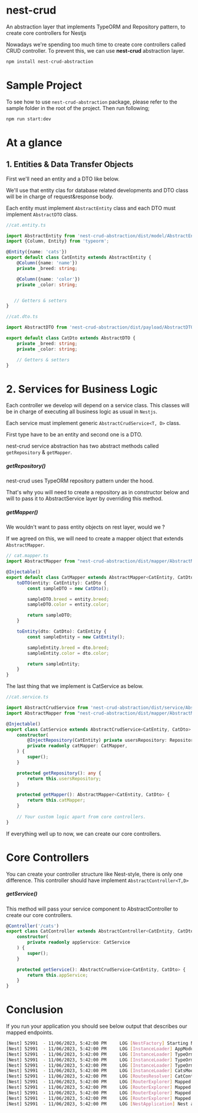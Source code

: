 # nest-crud
An abstraction layer that implements TypeORM and Repository pattern, to create core controllers for Nestjs

Nowadays we're spending too much time to create core controllers called CRUD controller. 
To prevent this, we can use **nest-crud** abstraction layer.

```bash
npm install nest-crud-abstraction
```

# Sample Project
To see how to use `nest-crud-abstraction` package, please refer to the sample folder in the root of the project. Then run following;

```bash
npm run start:dev
```

# At a glance

## 1. Entities & Data Transfer Objects

First we'll need an entity and a DTO like below. 

We'll use that entity clas for database related developments and DTO class will be in charge of request&response body.

Each entity must implement `AbstractEntity` class and each DTO must implement `AbstractDTO` class.

```typescript
//cat.entity.ts

import AbstractEntity from 'nest-crud-abstraction/dist/model/AbstractEntity';
import {Column, Entity} from 'typeorm';

@Entity({name: 'cats'})
export default class CatEntity extends AbstractEntity {
    @Column({name: 'name'})
    private _breed: string;

    @Column({name: 'color'})
    private _color: string;


   // Getters & setters
}
```

```typescript
//cat.dto.ts

import AbstractDTO from 'nest-crud-abstraction/dist/payload/AbstractDTO';

export default class CatDto extends AbstractDTO {
    private _breed: string;
    private _color: string;

    // Getters & setters
}

```

# 2. Services for Business Logic
Each controller we develop will depend on a service class.
This classes will be in charge of executing all business logic as usual in `Nestjs`.

Each service must implement generic `AbstractCrudService<T, D>` class.

First type have to be an entity and second one is a DTO.

nest-crud service abstraction has two abstract methods called `getRepository` & `getMapper`.

##### getRepository()
nest-crud uses TypeORM repository pattern under the hood. 

That's why you will need to create a repository as in constructor below and will to pass it to AbstractService layer by overriding this method.


##### getMapper()
We wouldn't want to pass entity objects on rest layer, would we ?

If we agreed on this, we will need to create a mapper object that extends `AbstractMapper`.

```typescript
// cat.mapper.ts
import AbstractMapper from "nest-crud-abstraction/dist/mapper/AbstractMapper";

@Injectable()
export default class CatMapper extends AbstractMapper<CatEntity, CatDto> {
    toDTO(entity: CatEntity): CatDto {
        const sampleDTO = new CatDto();

        sampleDTO.breed = entity.breed;
        sampleDTO.color = entity.color;

        return sampleDTO;
    }

    toEntity(dto: CatDto): CatEntity {
        const sampleEntity = new CatEntity();

        sampleEntity.breed = dto.breed;
        sampleEntity.color = dto.color;

        return sampleEntity;
    }
}
```

The last thing that we implement is CatService as below.

```typescript
//cat.service.ts

import AbstractCrudService from 'nest-crud-abstraction/dist/service/AbstractCrudService';
import AbstractMapper from "nest-crud-abstraction/dist/mapper/AbstractMapper";

@Injectable()
export class CatService extends AbstractCrudService<CatEntity, CatDto> {
    constructor(
        @InjectRepository(CatEntity) private usersRepository: Repository<CatEntity>,
        private readonly catMapper: CatMapper,
    ) {
        super();
    }

    protected getRepository(): any {
        return this.usersRepository;
    }

    protected getMapper(): AbstractMapper<CatEntity, CatDto> {
        return this.catMapper;
    }
    
    // Your custom logic apart from core controllers.
}


```


If everything well up to now, we can create our core controllers.

# Core Controllers

You can create your controller structure like Nest-style, there is only one difference. This controller should have implement `AbstractController<T,D>`

##### getService()

This method will pass your service component to AbstractController to create our core controllers.

```typescript
@Controller('/cats')
export class CatController extends AbstractController<CatEntity, CatDto> {
    constructor(
        private readonly appService: CatService
    ) {
        super();
    }

    protected getService(): AbstractCrudService<CatEntity, CatDto> {
        return this.appService;
    }
}
```

# Conclusion

If you run your application you should see below output that describes our mapped endpoints.

```bash
[Nest] 52991  - 11/06/2023, 5:42:00 PM     LOG [NestFactory] Starting Nest application...
[Nest] 52991  - 11/06/2023, 5:42:00 PM     LOG [InstanceLoader] AppModule dependencies initialized +49ms
[Nest] 52991  - 11/06/2023, 5:42:00 PM     LOG [InstanceLoader] TypeOrmModule dependencies initialized +0ms
[Nest] 52991  - 11/06/2023, 5:42:00 PM     LOG [InstanceLoader] TypeOrmCoreModule dependencies initialized +71ms
[Nest] 52991  - 11/06/2023, 5:42:00 PM     LOG [InstanceLoader] TypeOrmModule dependencies initialized +0ms
[Nest] 52991  - 11/06/2023, 5:42:00 PM     LOG [InstanceLoader] CatsModule dependencies initialized +0ms
[Nest] 52991  - 11/06/2023, 5:42:00 PM     LOG [RoutesResolver] CatController {/cats}: +7ms
[Nest] 52991  - 11/06/2023, 5:42:00 PM     LOG [RouterExplorer] Mapped {/cats, GET} route +1ms
[Nest] 52991  - 11/06/2023, 5:42:00 PM     LOG [RouterExplorer] Mapped {/cats/:id, GET} route +1ms
[Nest] 52991  - 11/06/2023, 5:42:00 PM     LOG [RouterExplorer] Mapped {/cats/:id, GET} route +0ms
[Nest] 52991  - 11/06/2023, 5:42:00 PM     LOG [RouterExplorer] Mapped {/cats/:id, DELETE} route +0ms
[Nest] 52991  - 11/06/2023, 5:42:00 PM     LOG [NestApplication] Nest application successfully started +1ms
```
